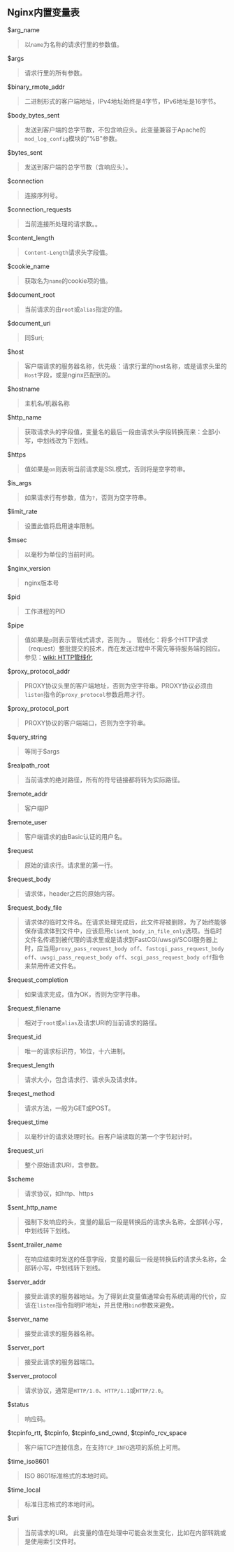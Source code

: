 ## Nginx内置变量表

$arg_name
> 以`name`为名称的请求行里的参数值。

$args
> 请求行里的所有参数。

$binary_rmote_addr
> 二进制形式的客户端地址，IPv4地址始终是4字节，IPv6地址是16字节。

$body_bytes_sent
> 发送到客户端的总字节数，不包含响应头。此变量兼容于Apache的`mod_log_config`模块的"%B"参数。

$bytes_sent

> 发送到客户端的总字节数（含响应头）。

$connection

> 连接序列号。

$connection_requests

> 当前连接所处理的请求数。。

$content_length

> `Content-Length`请求头字段值。

$cookie_name

> 获取名为`name`的cookie项的值。

$document_root

> 当前请求的由`root`或`alias`指定的值。

$document_uri

> 同$uri;

$host

> 客户端请求的服务器名称，优先级：请求行里的host名称，或是请求头里的`Host`字段，或是nginx匹配到的。

$hostname

> 主机名/机器名称

$http_name

> 获取请求头的字段值，变量名的最后一段由请求头字段转换而来：全部小写，中划线改为下划线。

$https

> 值如果是`on`则表明当前请求是SSL模式，否则将是空字符串。

$is_args

> 如果请求行有参数，值为`?`，否则为空字符串。

$limit_rate

> 设置此值将启用速率限制。

$msec

> 以毫秒为单位的当前时间。

$nginx_version

> nginx版本号

$pid

> 工作进程的PID

$pipe

> 值如果是`p`则表示管线式请求，否则为`.`。
> 管线化：将多个HTTP请求（request）整批提交的技术，而在发送过程中不需先等待服务端的回应。
> 参见：[wiki: HTTP管线化](https://zh.wikipedia.org/wiki/HTTP%E7%AE%A1%E7%B7%9A%E5%8C%96)

$proxy_protocol_addr

> PROXY协议头里的客户端地址，否则为空字符串。PROXY协议必须由`listen`指令的`proxy_protocol`参数启用才行。

$proxy_protocol_port

> PROXY协议的客户端端口，否则为空字符串。

$query_string

> 等同于$args

$realpath_root

> 当前请求的绝对路径，所有的符号链接都将转为实际路径。

$remote_addr

> 客户端IP

$remote_user

> 客户端请求的由Basic认证的用户名。

$request

> 原始的请求行。请求里的第一行。

$request_body

> 请求体，header之后的原始内容。

$request_body_file

> 请求体的临时文件名。在请求处理完成后，此文件将被删除，为了始终能够保存请求体到文件中，应该启用`client_body_in_file_only`选项。当临时文件名传递到被代理的请求里或是请求到FastCGI/uwsgi/SCGI服务器上时，应当用`proxy_pass_request_body off`、`fastcgi_pass_request_body off`、`uwsgi_pass_request_body off`、`scgi_pass_request_body off`指令来禁用传递文件名。

$request_completion

> 如果请求完成，值为OK，否则为空字符串。

$request_filename

> 相对于`root`或`alias`及请求URI的当前请求的路径。

$request_id

> 唯一的请求标识符，16位，十六进制。

$request_length

> 请求大小，包含请求行、请求头及请求体。

$reqest_method

> 请求方法，一般为GET或POST。

$request_time

> 以毫秒计的请求处理时长。自客户端读取的第一个字节起计时。

$request_uri

> 整个原始请求URI，含参数。

$scheme

> 请求协议，如http、https

$sent_http_name

> 强制下发响应的头，变量的最后一段是转换后的请求头名称，全部转小写，中划线转下划线。

$sent_trailer_name

> 在响应结束时发送的任意字段，变量的最后一段是转换后的请求头名称，全部转小写，中划线转下划线。

$server_addr

> 接受此请求的服务器地址。为了得到此变量值通常会有系统调用的代价，应该在`listen`指令指明IP地址，并且使用`bind`参数来避免。

$server_name

> 接受此请求的服务器名称。

$server_port

> 接受此请求的服务器端口。

$server_protocol

> 请求协议，通常是`HTTP/1.0`、`HTTP/1.1`或`HTTP/2.0`。

$status

> 响应码。

$tcpinfo_rtt, $tcpinfo, $tcpinfo_snd_cwnd, $tcpinfo_rcv_space

> 客户端TCP连接信息，在支持`TCP_INFO`选项的系统上可用。

$time_iso8601

> ISO 8601标准格式的本地时间。

$time_local

> 标准日志格式的本地时间。

$uri

> 当前请求的URI。
> 此变量的值在处理中可能会发生变化，比如在内部转跳或是使用索引文件时。
